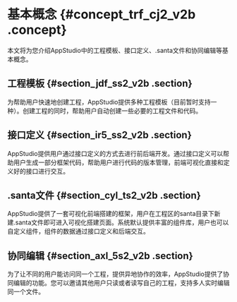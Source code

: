 # 基本概念 {#concept_trf_cj2_v2b .concept}

本文将为您介绍AppStudio中的工程模板、接口定义、.santa文件和协同编辑等基本概念。

## 工程模板 {#section_jdf_ss2_v2b .section}

为帮助用户快速地创建工程，AppStudio提供多种工程模板（目前暂时支持一种）。创建工程的同时，帮助用户自动创建一些必要的工程文件和代码。

## 接口定义 {#section_ir5_ss2_v2b .section}

AppStudio提供用户通过接口定义的方式去进行前后端开发。通过接口定义可以帮助用户生成一部分框架代码，帮助用户进行代码的版本管理，前端可视化直接和定义好的接口进行交互。

## .santa文件 {#section_cyl_ts2_v2b .section}

AppStudio提供了一套可视化前端搭建的框架，用户在工程区的santa目录下新建.santa文件即可进入可视化搭建页面。系统默认提供丰富的组件库，用户也可以自定义组件，组件的数据通过接口定义和后端交互。

## 协同编辑 {#section_axl_5s2_v2b .section}

为了让不同的用户能访问同一个工程，提供异地协作的效率，AppStudio提供了协同编辑的功能。您可以邀请其他用户只读或者读写自己的工程，支持多人实时编辑同一个文件。

